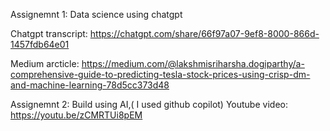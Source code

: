 Assignemnt 1: Data science using chatgpt

Chatgpt transcript: https://chatgpt.com/share/66f97a07-9ef8-8000-866d-1457fdb64e01

Medium arcticle: https://medium.com/@lakshmisriharsha.dogiparthy/a-comprehensive-guide-to-predicting-tesla-stock-prices-using-crisp-dm-and-machine-learning-78d5cc373d48

Assignemnt 2: Build using AI,( I used github copilot)
Youtube video: https://youtu.be/zCMRTUi8pEM
